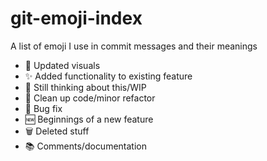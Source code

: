 # git-emoji-index
A list of emoji I use in commit messages and their meanings

- 👀 Updated visuals
- ✨ Added functionality to existing feature
- 🧠 Still thinking about this/WIP
- 🛁 Clean up code/minor refactor
- 🐛 Bug fix
- 🆕 Beginnings of a new feature
- 🗑 Deleted stuff
- 📚 Comments/documentation
